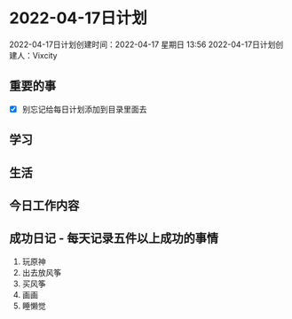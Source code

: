 # 2022-04-17日计划

2022-04-17日计划创建时间：2022-04-17 星期日  13:56
2022-04-17日计划创建人：Vixcity

## 重要的事
- [x] 别忘记给每日计划添加到目录里面去

## 学习

## 生活

## 今日工作内容

## 成功日记 - 每天记录五件以上成功的事情
1. 玩原神
2. 出去放风筝
3. 买风筝
4. 画画
5. 睡懒觉
